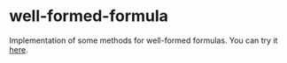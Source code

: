 # well-formed-formula
Implementation of some methods for well-formed formulas. You can try it [here](https://susankianim.github.io/formula/index.html).
